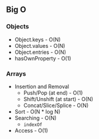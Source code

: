 ## Big O

### Objects

- Object.keys - O(N)
- Object.values - O(N)
- Object.entries - O(N)
- hasOwnProperty - O(1)

### Arrays
- Insertion and Removal
  - Push/Pop (at end) - O(1)
  - Shift/Unshift (at start) - O(N)
  - Concat/Slice/Splice - O(N)
- Sort - O(N * log N)
- Searching - O(N)
  - `indexOf`
- Access - O(1)

